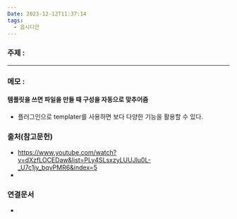 ```yaml
---
Date: 2023-12-12T11:37:14
tags:
  - 옵시디안
---
```

### 주제 :
----
### 메모 : 
#### 템플릿을 쓰면 파일을 만들 때 구성을 자동으로 맞추어줌
- 플러그인으로 templater를 사용하면 보다 다양한 기능을 활용할 수 있다. 

### 출처(참고문헌)
- https://www.youtube.com/watch?v=dXzfLOCEDaw&list=PLy4SLsxzyLUUJlu0L-_U7c1jy_bqvPMR6&index=5
- 

### 연결문서
- 

